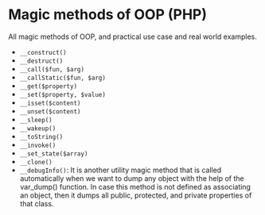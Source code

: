 # Magic methods of OOP (PHP) 
All magic methods of OOP, and practical use case and real world examples. 

- `__construct()`
- `__destruct()`
- `__call($fun, $arg)`
- `__callStatic($fun, $arg)`
- `__get($property)`
- `__set($property, $value)`
- `__isset($content)`
- `__unset($content)`
- `__sleep()`
- `__wakeup()`
- `__toString()`
- `__invoke()`
- `__set_state($array)`
- `__clone()`
- `__debugInfo()`: It is another utility magic method that is called automatically when we want to dump any object with the help of the var_dump() function. In case this method is not defined as associating an object, then it dumps all public, protected, and private properties of that class.
